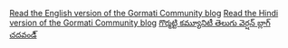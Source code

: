 

[Read the English version of the Gormati Community 
blog](_posts/gormati_blog_en.html)
[Read the Hindi version of the Gormati Community 
blog](_posts/gormati_blog_hi.html)
[గొర్మట్టి కమ్యూనిటీ తెలుగు వెర్షన్ బ్లాగ్ చదవండి్](_posts/gormati_blog_te.html)

